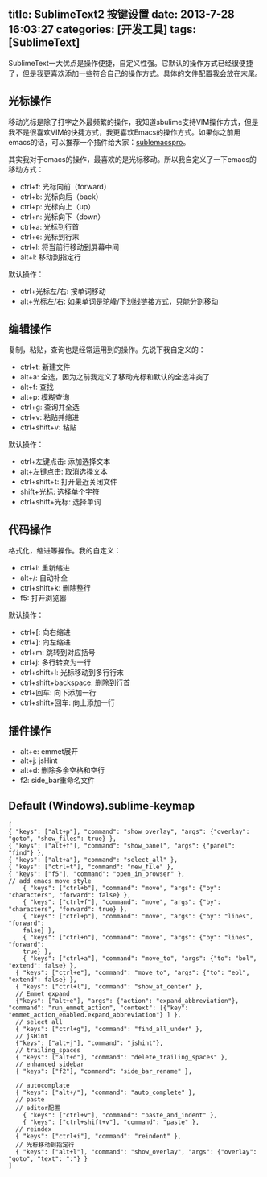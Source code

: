 title: SublimeText2 按键设置
date: 2013-7-28 16:03:27
categories: [开发工具]
tags: [SublimeText]
---
SublimeText一大优点是操作便捷，自定义性强。它默认的操作方式已经很便捷了，但是我更喜欢添加一些符合自己的操作方式。具体的文件配置我会放在末尾。
<!--more-->

## 光标操作 ##
移动光标是除了打字之外最频繁的操作，我知道sbulime支持VIM操作方式，但是我不是很喜欢VIM的快捷方式，我更喜欢Emacs的操作方式。如果你之前用emacs的话，可以推荐一个插件给大家：[sublemacspro](https://github.com/grundprinzip/sublemacspro)。

其实我对于emacs的操作，最喜欢的是光标移动。所以我自定义了一下emacs的移动方式：

- ctrl+f: 光标向前（forward）
- ctrl+b: 光标向后（back）
- ctrl+p: 光标向上（up）
- ctrl+n: 光标向下（down）
- ctrl+a: 光标到行首
- ctrl+e: 光标到行末
- ctrl+l: 将当前行移动到屏幕中间
- alt+l: 移动到指定行

默认操作：
- ctrl+光标左/右: 按单词移动
- alt+光标左/右: 如果单词是驼峰/下划线链接方式，只能分割移动

## 编辑操作 ##
复制，粘贴，查询也是经常运用到的操作。先说下我自定义的：

- ctrl+t: 新建文件
- alt+a: 全选，因为之前我定义了移动光标和默认的全选冲突了
- alt+f: 查找
- alt+p: 模糊查询
- ctrl+g: 查询并全选
- ctrl+v: 粘贴并缩进
- ctrl+shift+v: 粘贴


默认操作：
- ctrl+左键点击: 添加选择文本
- alt+左键点击: 取消选择文本
- ctrl+shift+t: 打开最近关闭文件
- shift+光标: 选择单个字符
- ctrl+shift+光标: 选择单词

## 代码操作 ##
格式化，缩进等操作。我的自定义：
- ctrl+i: 重新缩进
- alt+/: 自动补全
- ctrl+shift+k: 删除整行
- f5: 打开浏览器

默认操作：
- ctrl+[: 向右缩进
- ctrl+]: 向左缩进
- ctrl+m: 跳转到对应括号
- ctrl+j: 多行转变为一行
- ctrl+shift+l: 光标移动到多行行末
- ctrl+shift+backspace: 删除到行首
- ctrl+回车: 向下添加一行
- ctrl+shift+回车: 向上添加一行


## 插件操作 ##
- alt+e: emmet展开
- alt+j: jsHint
- alt+d: 删除多余空格和空行
- f2: side_bar重命名文件

## Default (Windows).sublime-keymap ##

```
[
{ "keys": ["alt+p"], "command": "show_overlay", "args": {"overlay": "goto", "show_files": true} },
{ "keys": ["alt+f"], "command": "show_panel", "args": {"panel": "find"} },
{ "keys": ["alt+a"], "command": "select_all" },
{ "keys": ["ctrl+t"], "command": "new_file" },
{ "keys": ["f5"], "command": "open_in_browser" },
// add emacs move style
    { "keys": ["ctrl+b"], "command": "move", "args": {"by": "characters", "forward": false} },
    { "keys": ["ctrl+f"], "command": "move", "args": {"by": "characters", "forward": true} },
    { "keys": ["ctrl+p"], "command": "move", "args": {"by": "lines", "forward":
    false} },
    { "keys": ["ctrl+n"], "command": "move", "args": {"by": "lines", "forward":
    true} },
    { "keys": ["ctrl+a"], "command": "move_to", "args": {"to": "bol", "extend": false} },
  { "keys": ["ctrl+e"], "command": "move_to", "args": {"to": "eol", "extend": false} },
  { "keys": ["ctrl+l"], "command": "show_at_center" },
  // Emmet expand
  {"keys": ["alt+e"], "args": {"action": "expand_abbreviation"}, "command": "run_emmet_action", "context": [{"key": "emmet_action_enabled.expand_abbreviation"} ] },
  // select all
  { "keys": ["ctrl+g"], "command": "find_all_under" },
  // jsHint
  {"keys": ["alt+j"], "command": "jshint"},
  // trailing_spaces
  { "keys": ["alt+d"], "command": "delete_trailing_spaces" },
  // enhanced sidebar
  { "keys": ["f2"], "command": "side_bar_rename" },

  // autocomplate
  { "keys": ["alt+/"], "command": "auto_complete" },
  // paste
  // editor配置
    { "keys": ["ctrl+v"], "command": "paste_and_indent" },
    { "keys": ["ctrl+shift+v"], "command": "paste" },
  // reindex
  { "keys": ["ctrl+i"], "command": "reindent" },
  // 光标移动到指定行
  { "keys": ["alt+l"], "command": "show_overlay", "args": {"overlay": "goto", "text": ":"} }
]

```